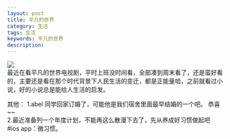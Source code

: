 ```yaml
---
layout: post
title: 平凡的世界
category: 生活
tags: 生活
keywords: 平凡的世界
description: 
---
```

![](http://image.nationalgeographic.com.cn/2014/0702/20140702022609112.jpg)</br>
最近在看平凡的世界电视剧，平时上班没时间看，全部凑到周末看了，还是蛮好看的，主要还是看在那个时代背景下人民生活的变迁，都是正能量哈，之前就看过小说，好的小说总是能给人生活的启发。</br>

其他：
1.abel 同学回家订婚了，可能他是我们宿舍里面最早结婚的一个吧。
恭喜~~</br>
2.最近准备列一个年度计划，不能再这么散漫下去了，先从养成好习惯做起吧 #ios app：微习惯。


	